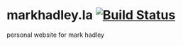 # markhadley.la [![Build Status](https://travis-ci.org/dadleyy/markhadley.la.svg?branch=master)](https://travis-ci.org/dadleyy/markhadley.la)

personal website for mark hadley
